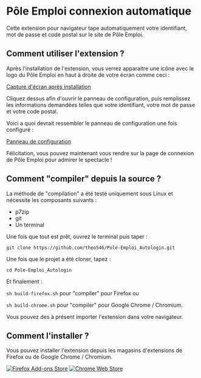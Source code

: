 # Pôle Emploi connexion automatique
Cette extension pour navigateur tape automatiquement votre identifiant, mot de passe et code postal sur le site de Pôle Emploi.

## Comment utiliser l'extension ?
Après l'installation de l'extension, vous verrez apparaitre une icône avec le logo du Pôle Emploi en haut à droite de votre écran comme ceci :

[Capture d'écran après installation](https://raw.githubusercontent.com/theo546/Pole-Emploi_Autologin/master/screenshot/post_install.png)

Cliquez dessus afin d'ouvrir le panneau de configuration, puis remplissez les informations demandées telles que votre identifiant, votre mot de passe et votre code postal.

Voici a quoi devrait ressembler le panneau de configuration une fois configuré :

[Panneau de configuration](https://raw.githubusercontent.com/theo546/Pole-Emploi_Autologin/master/screenshot/configuration.png)

Félicitation, vous pouvez maintenant vous rendre sur la page de connexion de Pôle Emploi pour admirer le spectacle !

## Comment "compiler" depuis la source ?
La méthode de "compilation" a été testé uniquement sous Linux et nécessite les composants suivants :

 - p7zip
 - git
 - Un terminal

Une fois que tout est prêt, ouvrez le terminal puis taper :

`git clone https://github.com/theo546/Pole-Emploi_Autologin.git`

Une fois que le projet a été cloner, tapez :

`cd Pole-Emploi_Autologin`

Et finalement :

`sh build-firefox.sh` pour "compiler" pour Firefox ou

`sh build-chrome.sh` pour "compiler" pour Google Chrome / Chromium.


Vous pouvez des à présent importer l'extension dans votre navigateur.

## Comment l'installer ?

Vous pouvez installer l'extension depuis les magasins d'extensions de Firefox ou de Google Chrome / Chromium.

[![Firefox Add-ons Store](https://addons.cdn.mozilla.net/static/img/addons-buttons/AMO-button_1.png)](https://addons.mozilla.org/en-US/firefox/addon/p%C3%B4leemploiconnexionautomatique/) [![Chrome Web Store](https://developer.chrome.com/webstore/images/ChromeWebStore_BadgeWBorder_v2_206x58.png)](https://chrome.google.com/webstore/detail/pôle-emploi-connexion-aut/hpmkaagedkdgibcindaobjflbineoced)
